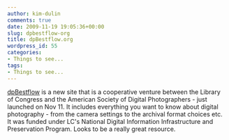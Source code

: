 ```yaml
---
author: kim-dulin
comments: true
date: 2009-11-19 19:05:36+00:00
slug: dpbestflow-org
title: dpBestflow.org
wordpress_id: 55
categories:
- Things to see...
tags:
- Things to see...
---
```


[dpBestflow](http://dpbestflow.org/) is a new site that is a cooperative venture between the Library of Congress and the American Society of Digital Photographers - just launched on Nov 11. It includes everything you want to know about digital photography - from the camera settings to the archival format choices etc.  It was funded under LC's National Digital Information Infrastructure and Preservation Program. Looks to be a really great resource.
